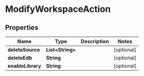 

# ModifyWorkspaceAction

## Properties

Name | Type | Description | Notes
------------ | ------------- | ------------- | -------------
**deleteSource** | **List&lt;String&gt;** |  |  [optional]
**deleteEdb** | **String** |  |  [optional]
**enableLibrary** | **String** |  |  [optional]



